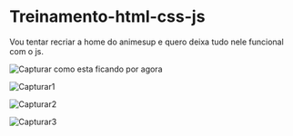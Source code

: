 # Treinamento-html-css-js
Vou tentar recriar a home do animesup e quero deixa tudo nele funcional com o js.

![Capturar](https://user-images.githubusercontent.com/96635752/162526611-13350b9a-93be-43cf-9072-f6c789b83b35.PNG)
como esta ficando por agora

![Capturar1](https://user-images.githubusercontent.com/96635752/162526653-fe311307-5d9d-4e06-b5d4-31abc243c3af.PNG)


![Capturar2](https://user-images.githubusercontent.com/96635752/162526722-8c521018-d6c8-469c-baf1-5a46cd6de3d7.PNG)

![Capturar3](https://user-images.githubusercontent.com/96635752/162526949-0db5c5f0-3921-4cd9-ba83-ae879d6eb339.PNG)
